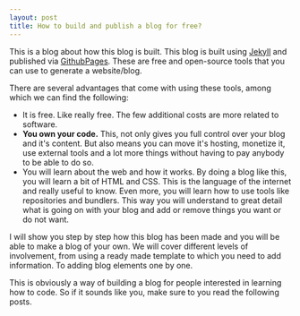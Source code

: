 ```yaml
---
layout: post
title: How to build and publish a blog for free?
---
```


This is a blog about how this blog is built. This blog is built using [Jekyll](https://jekyllrb.com/) and published via [GithubPages](https://pages.github.com/). These are free and open-source tools that you can use to generate a website/blog. 

There are several advantages that come with using these tools, among which we can find the following:

- It is free. Like really free. The few additional costs are more related to software.
- **You own your code.** This, not only gives you full control over your blog and it's content. But also means you can move it's hosting, monetize it, use external tools and a lot more things without having to pay anybody to be able to do so.
- You will learn about the web and how it works. By doing a blog like this, you will learn a bit of HTML and CSS. This is the language of the internet and really useful to know. Even more, you will learn how to use tools like repositories and bundlers. This way you will understand to great detail what is going on with your blog and add or remove things you want or do not want. 

I will show you step by step how this blog has been made and you will be able to make a blog of your own. We will cover different levels of involvement, from using a ready made template to which you need to add information. To adding blog elements one by one.

This is obviously a way of building a blog for people interested in learning how to code. So if it sounds like you, make sure to you read the following posts. 